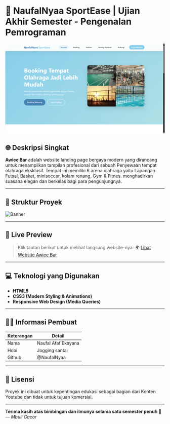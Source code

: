 # 🥃 NaufalNyaa SportEase | Ujian Akhir Semester - Pengenalan Pemrograman

![Banner](banner.png)

## 🌐 Deskripsi Singkat

**Awiee Bar** adalah website landing page bergaya modern yang dirancang untuk menampilkan tampilan profesional dari sebuah Penyewaan tempat olahraga eksklusif. Tempat ini memiliki 6 arena olahraga yaitu Lapangan Futsal, Basket, minisoccer, kolam renang, Gym & Fitnes. menghadirkan suasana elegan dan berkelas bagi para pengunjungnya.

---

## 📁 Struktur Proyek
![Banner](tree.png)

---

## 🔗 Live Preview

> Klik tautan berikut untuk melihat langsung website-nya:
🌍 [Lihat Website Awiee Bar](https://NaufalNyaa.github.io/coffeshop/)

---

## 💻 Teknologi yang Digunakan

- **HTML5**
- **CSS3 (Modern Styling & Animations)**
- **Responsive Web Design (Media Queries)**

---

## 🧑‍🎓 Informasi Pembuat

| Keterangan | Detail |
|-----------|--------|
| Nama      | Naufal Afaf Ekayana |
| Hobi       | Jogging santai |
| Github | @NaufalNyaa |

---

## 📜 Lisensi

Proyek ini dibuat untuk kepentingan edukasi sebagai bagian dari Konten Youtube dan tidak untuk tujuan komersial.

---

**Terima kasih atas bimbingan dan ilmunya selama satu semester penuh 🙏**
_— Mbull Gacor_
